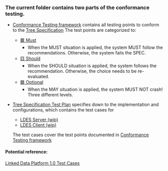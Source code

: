 

### The current folder contains two parts of the conformance testing.

 - [Conformance Testing framework](./TreeSpecConformancePoints.md)
   contains all testing points to conform to the [Tree
   Specification](https://treecg.github.io/specification/) 
   The test points are categorized to:
	 - [🟥 Must](./TreeSpecConformancePoints.md#the-tree-specification-must-) 
		 - When the MUST situation is applied, the system MUST follow the recommendations. Otherwise, the system fails the SPEC.
	 - [🟨 Should](./TreeSpecConformancePoints.md#the-tree-specification-should-)
		 - When the SHOULD situation is applied, the system follows the recommendation. Otherwise, the choice needs to be re-evaluated.
	 - [🟦 Optional](./TreeSpecConformancePoints.md#the-tree-specification-optional-)
		 - When the MAY situation is applied, the system MUST NOT crash!
Three different levels.

 - [Tree Specification Test Plan](./TreeSpecTestPlan.md) specifies down to the implementation and configurations, which contains the test cases for
	 - [LDES Server (wip)](./TreeSpecTestPlan.md#-ldes-server-test-plan)
	 - [LDES Client (wip)](./TreeSpecTestPlan.md#-ldes-client-test-plan)

    The test cases cover the test points documented in [Conformance Testing framework](./TreeSpecConformancePoints.md)


#### Potential reference:

[Linked Data Platform 1.0 Test Cases](https://dvcs.w3.org/hg/ldpwg/raw-file/tip/tests/ldp-testsuite.html#test-case-description)
